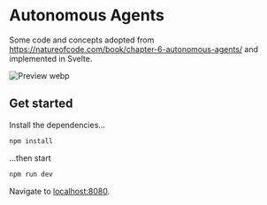 # Autonomous Agents

Some code and concepts adopted from https://natureofcode.com/book/chapter-6-autonomous-agents/ and implemented in Svelte.

![Preview webp](preview.webp)

## Get started

Install the dependencies...

```bash
npm install
```
...then start
```bash
npm run dev
```

Navigate to [localhost:8080](http://localhost:8080).

